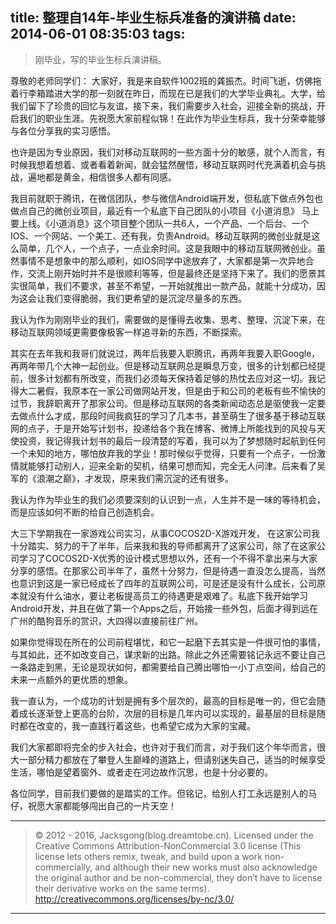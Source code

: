 title: 整理自14年-毕业生标兵准备的演讲稿
date: 2014-06-01 08:35:03
tags:
---
> 刚毕业，写的毕业生标兵演讲稿。

<!--more-->

尊敬的老师同学们：
大家好，我是来自软件1002班的龚振杰。时间飞逝，仿佛拖着行李箱踏进大学的那一刻就在昨日，而现在已是我们的大学毕业典礼。大学，给我们留下了珍贵的回忆与友谊，接下来，我们需要步入社会，迎接全新的挑战，开启我们的职业生涯。先祝愿大家前程似锦！在此作为毕业生标兵，我十分荣幸能够与各位分享我的实习感悟。

也许是因为专业原因，我们对移动互联网的一些方面十分的敏感，就个人而言，有时候我想着想着、或者看着新闻，就会猛然醒悟，移动互联网时代充满着机会与挑战，遍地都是黄金，相信很多人都有同感。


我目前就职于腾讯，在微信团队，参与微信Android端开发，但私底下做点外包也做点自己的微创业项目，最近有一个私底下自己团队的小项目《小道消息》 马上要上线。《小道消息》这个项目整个团队一共6人，一个产品、一个后台、一个IOS、一个网站、一个美工、还有我，负责Android。移动互联网的微创业就是这么简单，几个人，一个点子，一点业余时间。这是我眼中的移动互联网微创业。虽然事情不是想象中的那么顺利，如IOS同学中途放弃了，大家都是第一次异地合作，交流上刚开始时并不是很顺利等等，但是最终还是坚持下来了。我们的愿景其实很简单，我们不要求，甚至不希望，一开始就推出一款产品，就能十分成功，因为这会让我们变得脆弱，我们更希望的是沉淀尽量多的东西。

我认为作为刚刚毕业的我们，需要做的是懂得去收集、思考、整理、沉淀下来，在移动互联网领域更需要像极客一样追寻新的东西，不断探索。

其实在去年我和我哥们就说过，两年后我要入职腾讯，再两年我要入职Google，再两年带几个大神一起创业。但是移动互联网总是瞬息万变，很多的计划都已经提前，很多计划都有所改变，而我们必须每天保持着足够的热忱去应对这一切。我记得大二暑假，我原本在一家公司做网站开发，但是由于和公司的老板有些不愉快的过节，我辞职离开了那家公司。但是移动互联网的各类新闻动态总是驱使我一定要去做点什么才成，那段时间我疯狂的学习了几本书，甚至萌生了很多基于移动互联网的点子，于是开始写计划书，投递给各个我在博客、微博上所能找到的风投与天使投资，我记得我计划书的最后一段清楚的写着，我可以为了梦想随时起航到任何一个未知的地方，哪怕放弃我的学业！那时候似乎觉得，只要有一个点子，一份激情就能够打动别人，迎来全新的契机，结果可想而知，完全无人问津。后来看了吴军的《浪潮之巅》，才发现，原来我们需沉淀的还有很多。

我认为作为毕业生的我们必须要深刻的认识到一点，人生并不是一味的等待机会，而是应该如何不断的给自己创造机会。

大三下学期我在一家游戏公司实习，从事COCOS2D-X游戏开发， 在这家公司我十分踏实、努力的干了半年，后来我和我的导师都离开了这家公司，除了在这家公司学习了COCOS2D-X优秀的设计模式思想以外，还有一个不得不拿出来与大家分享的感悟。在那家公司半年了，虽然十分努力，但是待遇一直没怎么提高，当然也意识到这是一家已经成长了四年的互联网公司，可是还是没有什么成长，公司原本就没有什么油水，要让老板提高员工的待遇更是艰难了。私底下我开始学习Android开发，并且在做了第一个Apps之后，开始接一些外包，后面才得到远在广州的酷狗音乐的赏识，大四得以直接前往广州。

如果你觉得现在所在的公司前程堪忧，和它一起磨下去其实是一件很可怕的事情，与其如此，还不如改变自己，谋求新的出路。除此之外还需要铭记永远不要让自己一条路走到黑，无论是现状如何，都需要给自己腾出哪怕一小丁点空间，给自己的未来一点额外的更优质的想象。

我一直认为，一个成功的计划是拥有多个层次的，最高的目标是唯一的，但它会随着成长逐渐登上更高的台阶，次层的目标是几年内可以实现的，最基层的目标是随时都在改变的，我一直践行着这些，也希望它成为大家的宝藏。

我们大家都即将完全的步入社会，也许对于我们而言，对于我们这个年华而言，很大一部分精力都放在了攀登人生巅峰的道路上，但请别迷失自己，适当的时候享受生活，哪怕是望着窗外、或者走在河边故作沉思，也是十分必要的。

各位同学，目前我们要做的是踏实的工作。但铭记，给别人打工永远是别人的马仔，祝愿大家都能够闯出自己的一片天空！

---

> © 2012 - 2016, Jacksgong(blog.dreamtobe.cn). Licensed under the Creative Commons Attribution-NonCommercial 3.0 license (This license lets others remix, tweak, and build upon a work non-commercially, and although their new works must also acknowledge the original author and be non-commercial, they don’t have to license their derivative works on the same terms). http://creativecommons.org/licenses/by-nc/3.0/

---
